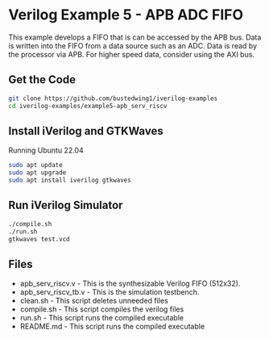 Verilog Example 5 - APB ADC FIFO
============================================

This example develops a FIFO that is can be accessed by the APB bus.
Data is written into the FIFO from a data source such as an ADC.
Data is read by the processor via APB.  For higher speed data, consider
using the AXI bus.

Get the Code
------------

```bash
git clone https://github.com/bustedwing1/iverilog-examples
cd iverilog-examples/example5-apb_serv_riscv
```

Install iVerilog and GTKWaves
-----------------------------

Running Ubuntu 22.04

```bash
sudo apt update
sudo apt upgrade
sudo apt install iverilog gtkwaves
```

Run iVerilog Simulator
----------------------

```bash
./compile.sh
./run.sh
gtkwaves test.vcd
```

Files
-----

* apb_serv_riscv.v - This is the synthesizable Verilog FIFO (512x32).
* apb_serv_riscv_tb.v - This is the simulation testbench.
* clean.sh - This script deletes unneeded files
* compile.sh - This script compiles the verilog files
* run.sh - This script runs the compiled executable
* README.md - This script runs the compiled executable


  

